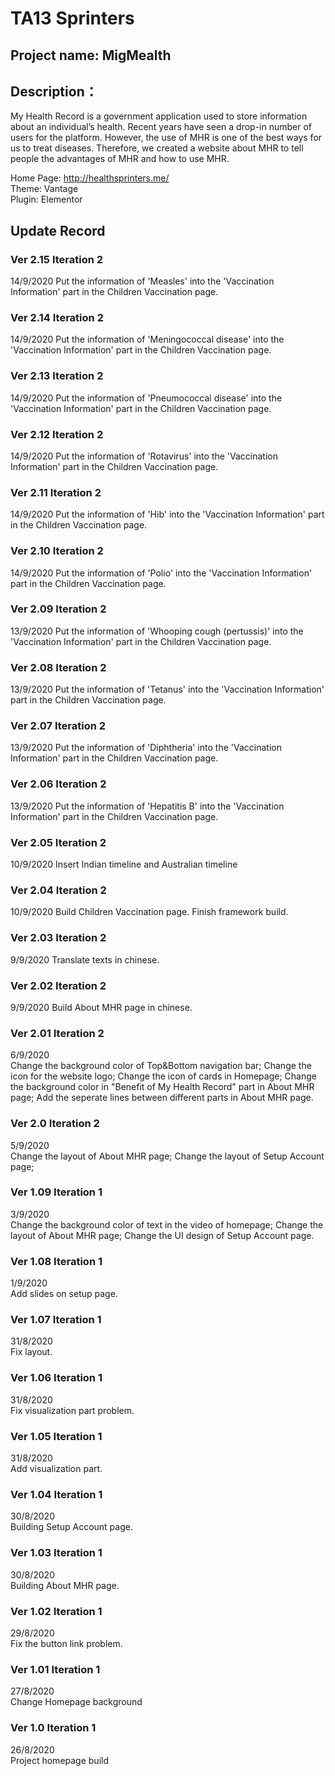 # TA13 Sprinters  

## Project name: MigMealth  
## Description： 
My Health Record is a government application used to store information about an individual’s health. Recent years have seen a drop-in number of users for the platform. However, the use of MHR is one of the best ways for us to treat diseases. Therefore, we created a website about MHR to tell people the advantages of MHR and how to use MHR.  
  
Home Page: http://healthsprinters.me/  
Theme: Vantage  
Plugin: Elementor
  
## Update Record 

### Ver 2.15 Iteration 2  
14/9/2020
Put the information of 'Measles' into the 'Vaccination Information' part in the Children Vaccination page.
### Ver 2.14 Iteration 2  
14/9/2020
Put the information of 'Meningococcal disease' into the 'Vaccination Information' part in the Children Vaccination page.
### Ver 2.13 Iteration 2  
14/9/2020
Put the information of 'Pneumococcal disease' into the 'Vaccination Information' part in the Children Vaccination page.
### Ver 2.12 Iteration 2  
14/9/2020
Put the information of 'Rotavirus' into the 'Vaccination Information' part in the Children Vaccination page.
### Ver 2.11 Iteration 2  
14/9/2020
Put the information of 'Hib' into the 'Vaccination Information' part in the Children Vaccination page.
### Ver 2.10 Iteration 2  
14/9/2020
Put the information of 'Polio' into the 'Vaccination Information' part in the Children Vaccination page.
### Ver 2.09 Iteration 2  
13/9/2020
Put the information of 'Whooping cough (pertussis)' into the 'Vaccination Information' part in the Children Vaccination page.
### Ver 2.08 Iteration 2  
13/9/2020
Put the information of 'Tetanus' into the 'Vaccination Information' part in the Children Vaccination page.
### Ver 2.07 Iteration 2  
13/9/2020
Put the information of 'Diphtheria' into the 'Vaccination Information' part in the Children Vaccination page.
### Ver 2.06 Iteration 2  
13/9/2020
Put the information of 'Hepatitis B' into the 'Vaccination Information' part in the Children Vaccination page.
### Ver 2.05 Iteration 2  
10/9/2020
Insert Indian timeline and Australian timeline
### Ver 2.04 Iteration 2  
10/9/2020
Build Children Vaccination page.
Finish framework build.
### Ver 2.03 Iteration 2  
9/9/2020
Translate texts in chinese.
### Ver 2.02 Iteration 2  
9/9/2020
Build About MHR page in chinese.
### Ver 2.01 Iteration 2  
6/9/2020  
Change the background color of Top&Bottom navigation bar;
Change the icon for the website logo;
Change the icon of cards in Homepage;
Change the background color in "Benefit of My Health Record" part in About MHR page;
Add the seperate lines between different parts in About MHR page.
### Ver 2.0 Iteration 2  
5/9/2020  
Change the layout of About MHR page;
Change the layout of Setup Account page;
### Ver 1.09 Iteration 1   
3/9/2020  
Change the background color of text in the video of homepage;
Change the layout of About MHR page;
Change the UI design of Setup Account page.
### Ver 1.08  Iteration 1   
1/9/2020  
Add slides on setup page.  
### Ver 1.07  Iteration 1   
31/8/2020  
Fix layout.   
### Ver 1.06  Iteration 1   
31/8/2020  
Fix visualization part problem.   
### Ver 1.05  Iteration 1   
31/8/2020  
Add visualization part. 
### Ver 1.04  Iteration 1   
30/8/2020  
Building Setup Account page. 
### Ver 1.03  Iteration 1   
30/8/2020  
Building About MHR page. 
### Ver 1.02  Iteration 1   
29/8/2020  
Fix the button link problem. 
### Ver 1.01  Iteration 1  
27/8/2020  
Change Homepage background  
### Ver 1.0  Iteration 1  
26/8/2020  
Project homepage build  

